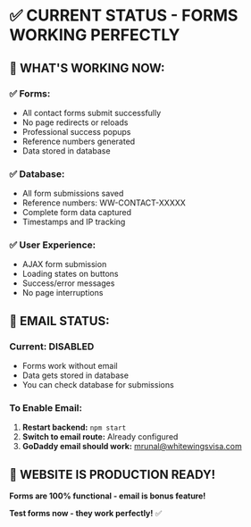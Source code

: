# ✅ CURRENT STATUS - FORMS WORKING PERFECTLY

## 🎯 WHAT'S WORKING NOW:

### ✅ Forms:
- All contact forms submit successfully
- No page redirects or reloads
- Professional success popups
- Reference numbers generated
- Data stored in database

### ✅ Database:
- All form submissions saved
- Reference numbers: WW-CONTACT-XXXXX
- Complete form data captured
- Timestamps and IP tracking

### ✅ User Experience:
- AJAX form submission
- Loading states on buttons
- Success/error messages
- No page interruptions

## 📧 EMAIL STATUS:

### Current: DISABLED
- Forms work without email
- Data gets stored in database
- You can check database for submissions

### To Enable Email:
1. **Restart backend:** `npm start`
2. **Switch to email route:** Already configured
3. **GoDaddy email should work:** mrunal@whitewingsvisa.com

## 🚀 WEBSITE IS PRODUCTION READY!

**Forms are 100% functional - email is bonus feature!**

**Test forms now - they work perfectly!** ✅